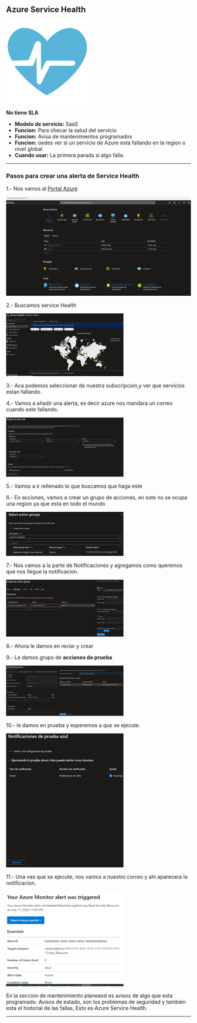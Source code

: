 ## Azure Service Health

![Services Health](Imagenes/servichehealt.png)

**No tiene SLA**

- **Modelo de servicio:** SaaS
- **Funcion:** Para checar la salud del servicio
- **Funcion:** Avisa de mantenimientos programados
- **Funcion:** úedes ver si un servicio de Azure esta fallando en la region o nivel global
- **Cuando usar:** La primera parada si algo falla.

-----------------------------------------------------------------------------------------------------------------------------------

### Pasos para crear una alerta de Service Health

1.- Nos vamos al [Portal Azure](portal.azure.com)

![Portal Azure](Imagenes/PortalAzure.PNG)

2.- Buscamos service Health

![Service Health](Imagenes/serviceHealt.PNG)

3.- Aca podemos seleccionar de nuestra subscripcion,y ver que servicios estan fallando.

4.- Vamos a añadir una alerta, es decir azure nos mandara un correo cuando este fallando.

![Crear alerta](Imagenes/crearservicehealt.PNG)

5.- Vamos a ir rellenado lo que buscamos que haga este 

6.- En acciones, vamos a crear un grupo de acciones, en este no se ocupa una region ya que esta en todo el mundo

![Grupo de Acciones](Imagenes/creargrupodeaccines.PNG)

7.- Nos vamos a la parte de Notificaciones y agregamos como queremos que nos llegue la notificacion.

![Tipo de Notificacion](Imagenes/agregamostipodenotificacion.PNG)

8.- Ahora le damos en reviar y crear

9.- Le damos grupo de **acciones de prueba** 

![Acciones de Prueba](Imagenes/grupoaccionprueba.PNG)

10.- le damos en prueba y esperemos a que se ejecute.

![ejecutar](Imagenes/ejecutar.PNG)

11.- Una ves que se ejecute, nos vamos a nuestro correo y ahi aparecera la notificacion.

![Notificacion al Correo](Imagenes/NotificacionAzure.PNG)

 En la seccion de mantenimiento planeaod es avisos de algo que esta programado.
 Avisos de estado, son los problemas de seguridad y tambien esta el historial de las fallas, Esto es Azure Service Health.

-----------------------------------------------------------------------------------------------
